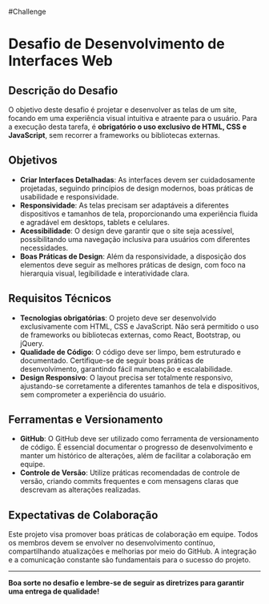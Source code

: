 #Challenge
# Desafio de Desenvolvimento de Interfaces Web

## Descrição do Desafio

O objetivo deste desafio é projetar e desenvolver as telas de um site, focando em uma experiência visual intuitiva e atraente para o usuário. Para a execução desta tarefa, é **obrigatório o uso exclusivo de HTML, CSS e JavaScript**, sem recorrer a frameworks ou bibliotecas externas.

## Objetivos

- **Criar Interfaces Detalhadas**: As interfaces devem ser cuidadosamente projetadas, seguindo princípios de design modernos, boas práticas de usabilidade e responsividade.
- **Responsividade**: As telas precisam ser adaptáveis a diferentes dispositivos e tamanhos de tela, proporcionando uma experiência fluida e agradável em desktops, tablets e celulares.
- **Acessibilidade**: O design deve garantir que o site seja acessível, possibilitando uma navegação inclusiva para usuários com diferentes necessidades.
- **Boas Práticas de Design**: Além da responsividade, a disposição dos elementos deve seguir as melhores práticas de design, com foco na hierarquia visual, legibilidade e interatividade clara.

## Requisitos Técnicos

- **Tecnologias obrigatórias**: O projeto deve ser desenvolvido exclusivamente com HTML, CSS e JavaScript. Não será permitido o uso de frameworks ou bibliotecas externas, como React, Bootstrap, ou jQuery.
- **Qualidade de Código**: O código deve ser limpo, bem estruturado e documentado. Certifique-se de seguir boas práticas de desenvolvimento, garantindo fácil manutenção e escalabilidade.
- **Design Responsivo**: O layout precisa ser totalmente responsivo, ajustando-se corretamente a diferentes tamanhos de tela e dispositivos, sem comprometer a experiência do usuário.

## Ferramentas e Versionamento

- **GitHub**: O GitHub deve ser utilizado como ferramenta de versionamento de código. É essencial documentar o progresso de desenvolvimento e manter um histórico de alterações, além de facilitar a colaboração em equipe.
- **Controle de Versão**: Utilize práticas recomendadas de controle de versão, criando commits frequentes e com mensagens claras que descrevam as alterações realizadas.

## Expectativas de Colaboração

Este projeto visa promover boas práticas de colaboração em equipe. Todos os membros devem se envolver no desenvolvimento contínuo, compartilhando atualizações e melhorias por meio do GitHub. A integração e a comunicação constante são fundamentais para o sucesso do projeto.

---

**Boa sorte no desafio e lembre-se de seguir as diretrizes para garantir uma entrega de qualidade!**
